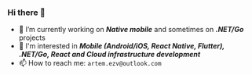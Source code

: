 ### Hi there 👋

- 🔭 I’m currently working on ***Native mobile*** and sometimes on ***.NET/Go*** projects
- 🌱 I'm interested in ***Mobile (Android/iOS, React Native, Flutter), .NET/Go, React and Cloud infrastructure development***
- 📫 How to reach me: `artem.ezv@outlook.com`

<!--
**aezvenkov/aezvenkov** is a ✨ _special_ ✨ repository because its `README.md` (this file) appears on your GitHub profile.

Here are some ideas to get you started:

...
- 🌱 I’m currently learning ...
- 👯 I’m looking to collaborate on ...
- 🤔 I’m looking for help with ...
- 💬 Ask me about ...
- 📫 How to reach me: ...
- 😄 Pronouns: ...
- ⚡ Fun fact: ...
-->
